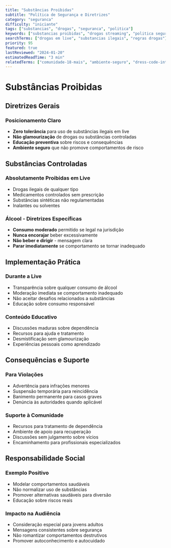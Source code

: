 ```yaml
---
title: "Substâncias Proibidas"
subtitle: "Política de Segurança e Diretrizes"
category: "seguranca"
difficulty: "iniciante"
tags: ["substancias", "drogas", "seguranca", "politica"]
keywords: ["substancias proibidas", "drogas streaming", "politica seguranca"]
searchTerms: ["drogas em live", "substancias ilegais", "regras drogas"]
priority: 95
featured: true
lastReviewed: "2024-01-20"
estimatedReadTime: "3 min"
relatedTerms: ["comunidade-18-mais", "ambiente-seguro", "dress-code-inteligente"]
---
```


# Substâncias Proibidas

## Diretrizes Gerais

### Posicionamento Claro
- **Zero tolerância** para uso de substâncias ilegais em live
- **Não glamourização** de drogas ou substâncias controladas
- **Educação preventiva** sobre riscos e consequências
- **Ambiente seguro** que não promove comportamentos de risco

## Substâncias Controladas

### Absolutamente Proibidas em Live
- Drogas ilegais de qualquer tipo
- Medicamentos controlados sem prescrição
- Substâncias sintéticas não regulamentadas
- Inalantes ou solventes

### Álcool - Diretrizes Específicas
- **Consumo moderado** permitido se legal na jurisdição
- **Nunca encorajar** beber excessivamente
- **Não beber e dirigir** - mensagem clara
- **Parar imediatamente** se comportamento se tornar inadequado

## Implementação Prática

### Durante a Live
- Transparência sobre qualquer consumo de álcool
- Moderação imediata se comportamento inadequado
- Não aceitar desafios relacionados a substâncias
- Educação sobre consumo responsável

### Conteúdo Educativo
- Discussões maduras sobre dependência
- Recursos para ajuda e tratamento
- Desmistificação sem glamourização
- Experiências pessoais como aprendizado

## Consequências e Suporte

### Para Violações
- Advertência para infrações menores
- Suspensão temporária para reincidência
- Banimento permanente para casos graves
- Denúncia às autoridades quando aplicável

### Suporte à Comunidade
- Recursos para tratamento de dependência
- Ambiente de apoio para recuperação
- Discussões sem julgamento sobre vícios
- Encaminhamento para profissionais especializados

## Responsabilidade Social

### Exemplo Positivo
- Modelar comportamentos saudáveis
- Não normalizar uso de substâncias
- Promover alternativas saudáveis para diversão
- Educação sobre riscos reais

### Impacto na Audiência
- Consideração especial para jovens adultos
- Mensagens consistentes sobre segurança
- Não romantizar comportamentos destrutivos
- Promover autoconhecimento e autocuidado